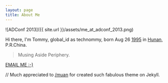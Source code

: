 ```yaml
---
layout: page
title: About Me
---
```


![ADConf 2013]({{ site.url }}/assets/me_at_adconf_2013.png)

Hi there, I'm Tommy, global_id as technommy, born Aug 26 <a href="http://en.wikipedia.org/wiki/1995" target="_blank">1995</a> in <a href="http://en.wikipedia.org/wiki/Hunan" target="_blank">Hunan</a>, P.R.China.

> Musing Aside Periphery.

<a href="mailto:technologier@gmail.com" target="_blank" class="big-button blue">EMAIL ME :-)</a>

// Much appreciated to [/muan](https://github.com/muan) for created such fabulous theme on Jekyll.
